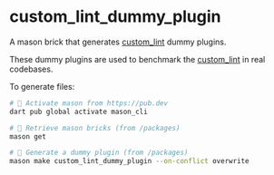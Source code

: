 # custom_lint_dummy_plugin

A mason brick that generates [custom_lint](https://pub.dev/packages/custom_lint) dummy plugins.

These dummy plugins are used to benchmark the [custom_lint](https://pub.dev/packages/custom_lint) in real codebases.

To generate files:

```sh
# 🎯 Activate mason from https://pub.dev
dart pub global activate mason_cli

# 🚀 Retrieve mason bricks (from /packages)
mason get

# 🧱 Generate a dummy plugin (from /packages)
mason make custom_lint_dummy_plugin --on-conflict overwrite
```
